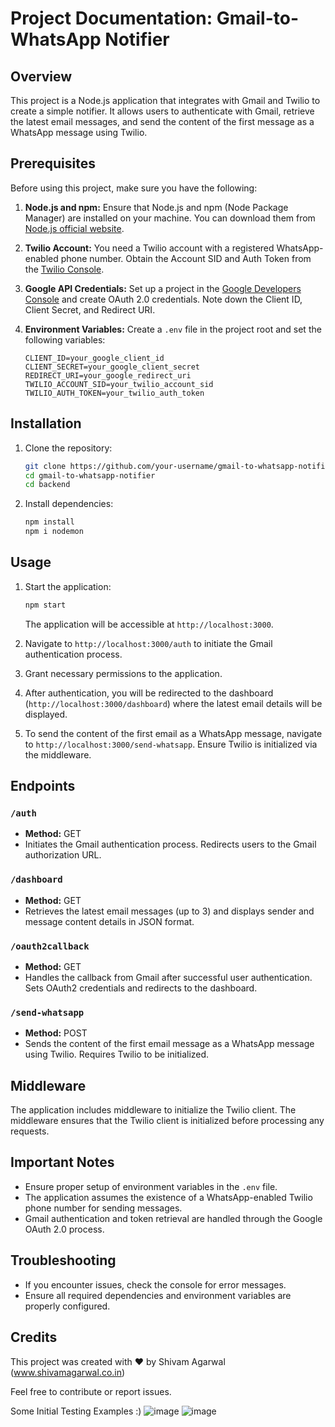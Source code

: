 # Project Documentation: Gmail-to-WhatsApp Notifier

## Overview
This project is a Node.js application that integrates with Gmail and Twilio to create a simple notifier. It allows users to authenticate with Gmail, retrieve the latest email messages, and send the content of the first message as a WhatsApp message using Twilio.

## Prerequisites
Before using this project, make sure you have the following:

1. **Node.js and npm:** Ensure that Node.js and npm (Node Package Manager) are installed on your machine. You can download them from [Node.js official website](https://nodejs.org/).

2. **Twilio Account:** You need a Twilio account with a registered WhatsApp-enabled phone number. Obtain the Account SID and Auth Token from the [Twilio Console](https://www.twilio.com/console).

3. **Google API Credentials:** Set up a project in the [Google Developers Console](https://console.developers.google.com/) and create OAuth 2.0 credentials. Note down the Client ID, Client Secret, and Redirect URI.

4. **Environment Variables:** Create a `.env` file in the project root and set the following variables:

    ```env
    CLIENT_ID=your_google_client_id
    CLIENT_SECRET=your_google_client_secret
    REDIRECT_URI=your_google_redirect_uri
    TWILIO_ACCOUNT_SID=your_twilio_account_sid
    TWILIO_AUTH_TOKEN=your_twilio_auth_token
    ```

## Installation
1. Clone the repository:
    ```bash
    git clone https://github.com/your-username/gmail-to-whatsapp-notifier.git
    cd gmail-to-whatsapp-notifier
    cd backend
    ```

2. Install dependencies:
    ```bash
    npm install
    npm i nodemon
    ```

## Usage
1. Start the application:
    ```bash
    npm start
    ```
   The application will be accessible at `http://localhost:3000`.

2. Navigate to `http://localhost:3000/auth` to initiate the Gmail authentication process.

3. Grant necessary permissions to the application.

4. After authentication, you will be redirected to the dashboard (`http://localhost:3000/dashboard`) where the latest email details will be displayed.

5. To send the content of the first email as a WhatsApp message, navigate to `http://localhost:3000/send-whatsapp`. Ensure Twilio is initialized via the middleware.

## Endpoints

### `/auth`
- **Method:** GET
- Initiates the Gmail authentication process. Redirects users to the Gmail authorization URL.

### `/dashboard`
- **Method:** GET
- Retrieves the latest email messages (up to 3) and displays sender and message content details in JSON format.

### `/oauth2callback`
- **Method:** GET
- Handles the callback from Gmail after successful user authentication. Sets OAuth2 credentials and redirects to the dashboard.

### `/send-whatsapp`
- **Method:** POST
- Sends the content of the first email message as a WhatsApp message using Twilio. Requires Twilio to be initialized.

## Middleware
The application includes middleware to initialize the Twilio client. The middleware ensures that the Twilio client is initialized before processing any requests.

## Important Notes
- Ensure proper setup of environment variables in the `.env` file.
- The application assumes the existence of a WhatsApp-enabled Twilio phone number for sending messages.
- Gmail authentication and token retrieval are handled through the Google OAuth 2.0 process.

## Troubleshooting
- If you encounter issues, check the console for error messages.
- Ensure all required dependencies and environment variables are properly configured.

## Credits
This project was created with ❤️ by Shivam Agarwal (www.shivamagarwal.co.in)

Feel free to contribute or report issues.

Some Initial Testing Examples :)
![image](https://github.com/StillAbeginnerr/gmail-to-whatsapp-notifier/assets/88205668/8de8fcd7-3877-4574-b628-37692ac1fdbe)
![image](https://github.com/StillAbeginnerr/gmail-to-whatsapp-notifier/assets/88205668/f66a73c9-e99f-4c22-ae20-f86142f8a3a3)


